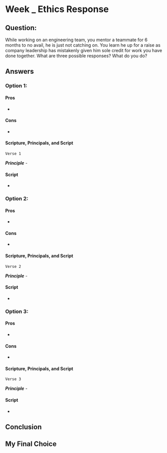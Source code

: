 # Week _ Ethics Response
## Question: 
While working on an engineering team, you mentor a teammate for 6 months to no avail, he is just not catching on. You learn he up for a raise as company leadership has mistakenly given him sole credit for work you have done together. What are three possible responses? What do you do?

## Answers
### Option 1:
#### Pros
- 
#### Cons
- 
#### Scripture, Principals, and Script
    Verse 1
__*Principle*__ -  
#### Script
- 

### Option 2: 
#### Pros
- 
#### Cons
- 
#### Scripture, Principals, and Script
    Verse 2
__*Principle*__ - 
#### Script
- 

### Option 3: 
#### Pros
- 
#### Cons
- 
#### Scripture, Principals, and Script
    Verse 3
__*Principle*__ - 
#### Script
- 

## Conclusion

## My Final Choice
